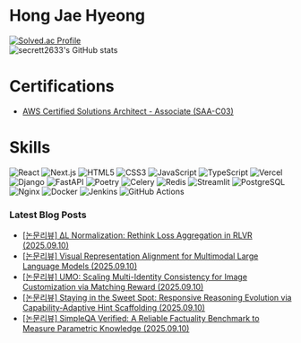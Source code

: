 # Hong Jae Hyeong

[![Solved.ac Profile](http://mazassumnida.wtf/api/v2/generate_badge?boj=secrett2633)](https://solved.ac/secrett2633/)  
![secrett2633's GitHub stats](https://github-readme-stats.vercel.app/api?username=secrett2633&show_icons=true&theme=radical)  

# Certifications
- [AWS Certified Solutions Architect - Associate (SAA-C03)](https://www.credly.com/badges/ee24ba15-e661-4741-bc4c-46bdaca76e75/public_url)

# Skills
![React](https://img.shields.io/badge/React-61DAFB.svg?&style=for-the-badge&logo=React&logoColor=white)
![Next.js](https://img.shields.io/badge/Next.js-000000.svg?&style=for-the-badge&logo=Next.js&logoColor=white)
![HTML5](https://img.shields.io/badge/HTML5-E34F26.svg?&style=for-the-badge&logo=HTML5&logoColor=white)
![CSS3](https://img.shields.io/badge/CSS3-1572B6.svg?&style=for-the-badge&logo=CSS3&logoColor=white)
![JavaScript](https://img.shields.io/badge/JavaScript-F7DF1E.svg?&style=for-the-badge&logo=JavaScript&logoColor=white)
![TypeScript](https://img.shields.io/badge/TypeScript-3178C6.svg?&style=for-the-badge&logo=TypeScript&logoColor=white)
![Vercel](https://img.shields.io/badge/Vercel-000000.svg?&style=for-the-badge&logo=Vercel&logoColor=white)  
![Django](https://img.shields.io/badge/Django-092E20.svg?&style=for-the-badge&logo=Django&logoColor=white)
![FastAPI](https://img.shields.io/badge/FastAPI-009688.svg?&style=for-the-badge&logo=FastAPI&logoColor=white)
![Poetry](https://img.shields.io/badge/Poetry-7031B9.svg?&style=for-the-badge&logo=Poetry&logoColor=white)
![Celery](https://img.shields.io/badge/Celery-378B29.svg?&style=for-the-badge&logo=Celery&logoColor=white)
![Redis](https://img.shields.io/badge/Redis-DC382D.svg?&style=for-the-badge&logo=Redis&logoColor=white)
![Streamlit](https://img.shields.io/badge/Streamlit-FF4B4B.svg?&style=for-the-badge&logo=Streamlit&logoColor=white)
![PostgreSQL](https://img.shields.io/badge/PostgreSQL-4169E1.svg?&style=for-the-badge&logo=PostgreSQL&logoColor=white)  
![Nginx](https://img.shields.io/badge/Nginx-009639.svg?&style=for-the-badge&logo=Nginx&logoColor=white)
![Docker](https://img.shields.io/badge/Docker-2496ED.svg?&style=for-the-badge&logo=Docker&logoColor=white)
![Jenkins](https://img.shields.io/badge/Jenkins-D24939.svg?&style=for-the-badge&logo=Jenkins&logoColor=white)
![GitHub Actions](https://img.shields.io/badge/GitHub%20Actions-2088FF.svg?&style=for-the-badge&logo=GitHub%20Actions&logoColor=white)

### Latest Blog Posts
- [[논문리뷰] ΔL Normalization: Rethink Loss Aggregation in RLVR (2025.09.10)](https://secrett2633.github.io/ai/review/2025-9-10-ΔL_Normalization_Rethink_Loss_Aggregation_in_RLVR/)
- [[논문리뷰] Visual Representation Alignment for Multimodal Large Language Models (2025.09.10)](https://secrett2633.github.io/ai/review/2025-9-10-Visual_Representation_Alignment_for_Multimodal_Large_Language_Models/)
- [[논문리뷰] UMO: Scaling Multi-Identity Consistency for Image Customization via Matching Reward (2025.09.10)](https://secrett2633.github.io/ai/review/2025-9-10-UMO_Scaling_Multi-Identity_Consistency_for_Image_Customization_via_Matching_Reward/)
- [[논문리뷰] Staying in the Sweet Spot: Responsive Reasoning Evolution via Capability-Adaptive Hint Scaffolding (2025.09.10)](https://secrett2633.github.io/ai/review/2025-9-10-Staying_in_the_Sweet_Spot_Responsive_Reasoning_Evolution_via_Capability-Adaptive_Hint_Scaffolding/)
- [[논문리뷰] SimpleQA Verified: A Reliable Factuality Benchmark to Measure Parametric Knowledge (2025.09.10)](https://secrett2633.github.io/ai/review/2025-9-10-SimpleQA_Verified_A_Reliable_Factuality_Benchmark_to_Measure_Parametric_Knowledge/)